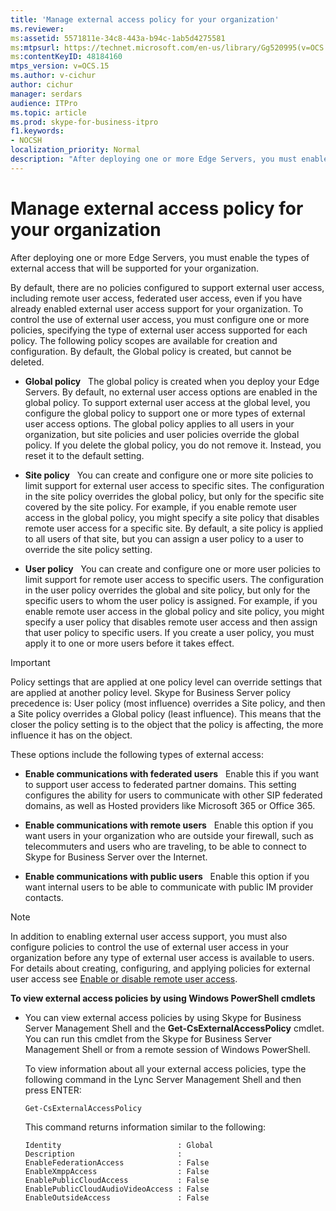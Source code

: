 ```yaml
---
title: 'Manage external access policy for your organization'
ms.reviewer: 
ms:assetid: 5571811e-34c8-443a-b94c-1ab5d4275581
ms:mtpsurl: https://technet.microsoft.com/en-us/library/Gg520995(v=OCS.15)
ms:contentKeyID: 48184160
mtps_version: v=OCS.15
ms.author: v-cichur
author: cichur
manager: serdars
audience: ITPro
ms.topic: article
ms.prod: skype-for-business-itpro
f1.keywords:
- NOCSH
localization_priority: Normal
description: "After deploying one or more Edge Servers, you must enable the types of external access that will be supported for your organization."
---
```



# Manage external access policy for your organization

After deploying one or more Edge Servers, you must enable the types of external access that will be supported for your organization.

By default, there are no policies configured to support external user access, including remote user access, federated user access, even if you have already enabled external user access support for your organization. To control the use of external user access, you must configure one or more policies, specifying the type of external user access supported for each policy. The following policy scopes are available for creation and configuration. By default, the Global policy is created, but cannot be deleted.

  - **Global policy**   The global policy is created when you deploy your Edge Servers. By default, no external user access options are enabled in the global policy. To support external user access at the global level, you configure the global policy to support one or more types of external user access options. The global policy applies to all users in your organization, but site policies and user policies override the global policy. If you delete the global policy, you do not remove it. Instead, you reset it to the default setting.

  - **Site policy**   You can create and configure one or more site policies to limit support for external user access to specific sites. The configuration in the site policy overrides the global policy, but only for the specific site covered by the site policy. For example, if you enable remote user access in the global policy, you might specify a site policy that disables remote user access for a specific site. By default, a site policy is applied to all users of that site, but you can assign a user policy to a user to override the site policy setting.

  - **User policy**   You can create and configure one or more user policies to limit support for remote user access to specific users. The configuration in the user policy overrides the global and site policy, but only for the specific users to whom the user policy is assigned. For example, if you enable remote user access in the global policy and site policy, you might specify a user policy that disables remote user access and then assign that user policy to specific users. If you create a user policy, you must apply it to one or more users before it takes effect.


> [!IMPORTANT]  
> Policy settings that are applied at one policy level can override settings that are applied at another policy level. Skype for Business Server policy precedence is: User policy (most influence) overrides a Site policy, and then a Site policy overrides a Global policy (least influence). This means that the closer the policy setting is to the object that the policy is affecting, the more influence it has on the object.


These options include the following types of external access:

  - **Enable communications with federated users**   Enable this if you want to support user access to federated partner domains. This setting configures the ability for users to communicate with other SIP federated domains, as well as Hosted providers like Microsoft 365 or Office 365. 


  - **Enable communications with remote users**   Enable this option if you want users in your organization who are outside your firewall, such as telecommuters and users who are traveling, to be able to connect to Skype for Business Server over the Internet.

  - **Enable communications with public users**   Enable this option if you want internal users to be able to communicate with public IM provider contacts.
   

> [!NOTE]  
> In addition to enabling external user access support, you must also configure policies to control the use of external user access in your organization before any type of external user access is available to users. For details about creating, configuring, and applying policies for external user access see [Enable or disable remote user access](../access-edge/enable-or-disable-remote-user-access.md).



**To view external access policies by using Windows PowerShell cmdlets**

  - You can view external access policies by using Skype for Business Server Management Shell and the **Get-CsExternalAccessPolicy** cmdlet. You can run this cmdlet from the Skype for Business Server Management Shell or from a remote session of Windows PowerShell. 
    
    To view information about all your external access policies, type the following command in the Lync Server Management Shell and then press ENTER:
    
    `Get-CsExternalAccessPolicy`
    
    This command returns information similar to the following:
    
    ```console
    Identity                          : Global
    Description                       :
    EnableFederationAccess            : False
    EnableXmppAccess                  : False
    EnablePublicCloudAccess           : False
    EnablePublicCloudAudioVideoAccess : False
    EnableOutsideAccess               : False
    ```
